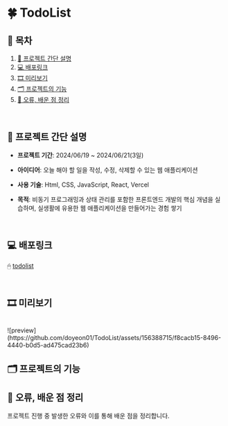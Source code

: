 
#  🍀 TodoList


## 🧾 목차


1. [🔖 프로젝트 간단 설명](#-프로젝트-간단-설명)
2. [💻 배포링크](#-배포링크)
3. [🎞 미리보기](#-미리보기)
4. [🗂 프로젝트의 기능](#-프로젝트의-기능)
5. [💬 오류, 배운 점 정리](#-오류-배운-점-정리)

<br>

## 🔖 프로젝트 간단 설명
- **프로젝트 기간**: 2024/06/19 ~ 2024/06/21(3일)

- **아이디어**: 오늘 해야 할 일을 작성, 수정, 삭제할 수 있는 웹 애플리케이션

- **사용 기술**: Html, CSS, JavaScript, React, Vercel

- **목적**: 비동기 프로그래밍과 상태 관리를 포함한 프론트엔드 개발의 핵심 개념을 실습하며, 실생활에 유용한 웹 애플리케이션을 만들어가는 경험 쌓기

<br>

## 💻 배포링크
🖱 [todolist](https://todo-list-ten-ivory.vercel.app/)   

<br>

## 🎞 미리보기

<br>
![preview](https://github.com/doyeon01/TodoList/assets/156388715/f8cacb15-8496-4440-b0d5-ad475cad23b6)
<br>

## 🗂 프로젝트의 기능



## 💬 오류, 배운 점 정리
프로젝트 진행 중 발생한 오류와 이를 통해 배운 점을 정리합니다.













